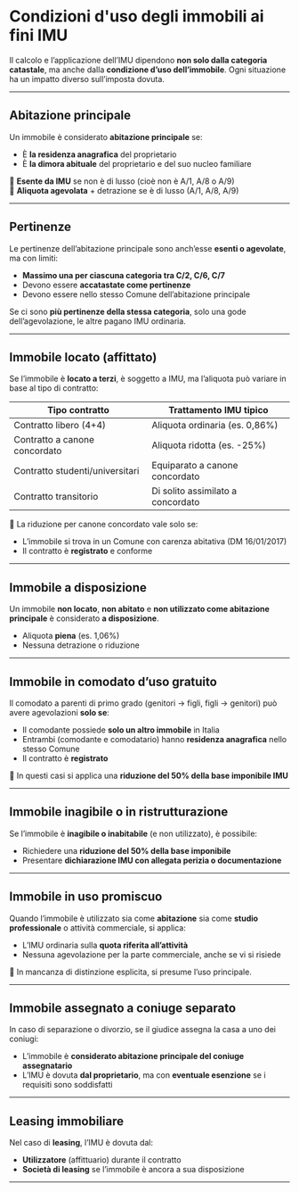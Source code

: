 # Condizioni d'uso degli immobili ai fini IMU

Il calcolo e l’applicazione dell’IMU dipendono **non solo dalla categoria catastale**, ma anche dalla **condizione d’uso dell’immobile**. Ogni situazione ha un impatto diverso sull’imposta dovuta.

---

## Abitazione principale

Un immobile è considerato **abitazione principale** se:

- È **la residenza anagrafica** del proprietario
- È **la dimora abituale** del proprietario e del suo nucleo familiare

🔹 **Esente da IMU** se non è di lusso (cioè non è A/1, A/8 o A/9)  
🔹 **Aliquota agevolata** + detrazione se è di lusso (A/1, A/8, A/9)

---

## Pertinenze

Le pertinenze dell’abitazione principale sono anch’esse **esenti o agevolate**, ma con limiti:

- **Massimo una per ciascuna categoria tra C/2, C/6, C/7**
- Devono essere **accatastate come pertinenze**
- Devono essere nello stesso Comune dell’abitazione principale

Se ci sono **più pertinenze della stessa categoria**, solo una gode dell’agevolazione, le altre pagano IMU ordinaria.

---

## Immobile locato (affittato)

Se l’immobile è **locato a terzi**, è soggetto a IMU, ma l’aliquota può variare in base al tipo di contratto:

| Tipo contratto                     | Trattamento IMU tipico             |
|-----------------------------------|------------------------------------|
| Contratto libero (4+4)            | Aliquota ordinaria (es. 0,86%)     |
| Contratto a canone concordato     | Aliquota ridotta (es. -25%)        |
| Contratto studenti/universitari   | Equiparato a canone concordato     |
| Contratto transitorio             | Di solito assimilato a concordato  |

📌 La riduzione per canone concordato vale solo se:
- L’immobile si trova in un Comune con carenza abitativa (DM 16/01/2017)
- Il contratto è **registrato** e conforme

---

## Immobile a disposizione

Un immobile **non locato**, **non abitato** e **non utilizzato come abitazione principale** è considerato **a disposizione**.

- Aliquota **piena** (es. 1,06%)
- Nessuna detrazione o riduzione

---

## Immobile in comodato d’uso gratuito

Il comodato a parenti di primo grado (genitori → figli, figli → genitori) può avere agevolazioni **solo se**:

- Il comodante possiede **solo un altro immobile** in Italia
- Entrambi (comodante e comodatario) hanno **residenza anagrafica** nello stesso Comune
- Il contratto è **registrato**

🔹 In questi casi si applica una **riduzione del 50% della base imponibile IMU**

---

## Immobile inagibile o in ristrutturazione

Se l’immobile è **inagibile o inabitabile** (e non utilizzato), è possibile:

- Richiedere una **riduzione del 50% della base imponibile**
- Presentare **dichiarazione IMU con allegata perizia o documentazione**

---

## Immobile in uso promiscuo

Quando l’immobile è utilizzato sia come **abitazione** sia come **studio professionale** o attività commerciale, si applica:

- L’IMU ordinaria sulla **quota riferita all’attività**
- Nessuna agevolazione per la parte commerciale, anche se vi si risiede

📌 In mancanza di distinzione esplicita, si presume l’uso principale.

---

## Immobile assegnato a coniuge separato

In caso di separazione o divorzio, se il giudice assegna la casa a uno dei coniugi:

- L’immobile è **considerato abitazione principale del coniuge assegnatario**
- L’IMU è dovuta **dal proprietario**, ma con **eventuale esenzione** se i requisiti sono soddisfatti

---

## Leasing immobiliare

Nel caso di **leasing**, l’IMU è dovuta dal:

- **Utilizzatore** (affittuario) durante il contratto
- **Società di leasing** se l’immobile è ancora a sua disposizione

---

